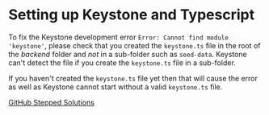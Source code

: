 # Setting up Keystone and Typescript

To fix the Keystone development error `Error: Cannot find module 'keystone'`, please check that you created the `keystone.ts` file in the root of the *backend* folder and _not_ in a sub-folder such as `seed-data`. Keystone can't detect the file if you create the `keystone.ts` file in a sub-folder.

If you haven't created the `keystone.ts` file yet then that will cause the error as well as Keystone cannot start without a valid `keystone.ts` file.

[GitHub Stepped Solutions](https://github.com/wesbos/Advanced-React/blob/master/finished-application/backend/keystone.ts)
